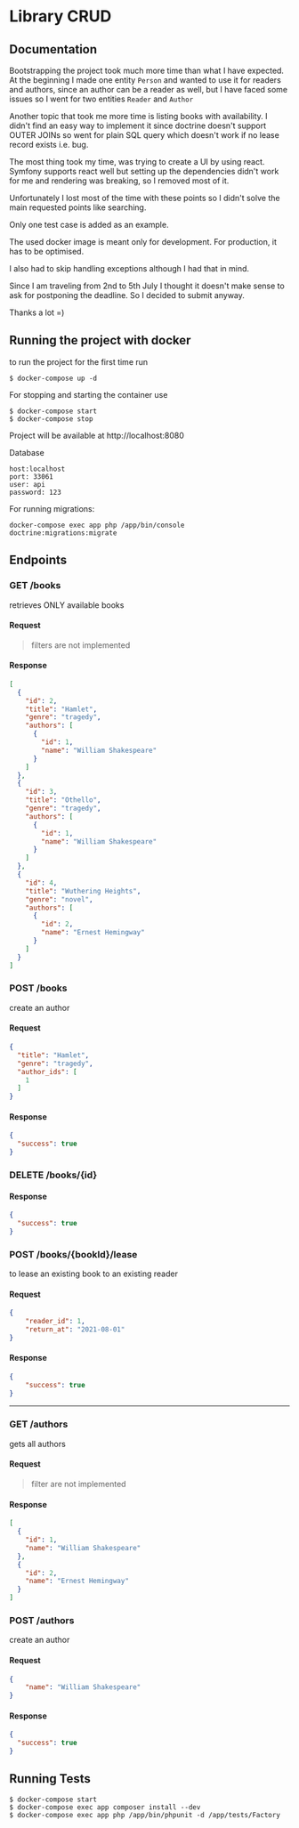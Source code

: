 # Library CRUD

## Documentation
Bootstrapping the project took much more time than what I have expected. At the beginning I made one entity `Person` and wanted to use it for readers and authors, since an author can be a reader as well, but I have faced some issues so I went for two entities `Reader` and `Author`   

Another topic that took me more time is listing books with availability. I didn't find an easy way to implement it since doctrine doesn't support OUTER JOINs so went for plain SQL query which doesn't work if no lease record exists i.e. bug.

The most thing took my time, was trying to create a UI by using react. Symfony supports react well but setting up the dependencies didn't work for me and rendering was breaking, so I removed most of it.

Unfortunately I lost most of the time with these points so I didn't solve the main requested points like searching.

Only one test case is added as an example.

The used docker image is meant only for development. For production, it has to be optimised.

I also had to skip handling exceptions although I had that in mind.

Since I am traveling from 2nd to 5th July I thought it doesn't make sense to ask for postponing the deadline. So I decided to submit anyway.

Thanks a lot =)


## Running the project with docker
to run the project for the first time run
```shell
$ docker-compose up -d
```

For stopping and starting the container use
```shell
$ docker-compose start
$ docker-compose stop
```

Project will be available at http://localhost:8080

Database
```
host:localhost
port: 33061
user: api
password: 123
```

For running migrations:
```shell
docker-compose exec app php /app/bin/console doctrine:migrations:migrate
```

## Endpoints

### GET /books

retrieves ONLY available books

#### Request
> filters are not implemented

#### Response

```json
[
  {
    "id": 2,
    "title": "Hamlet",
    "genre": "tragedy",
    "authors": [
      {
        "id": 1,
        "name": "William Shakespeare"
      }
    ]
  },
  {
    "id": 3,
    "title": "Othello",
    "genre": "tragedy",
    "authors": [
      {
        "id": 1,
        "name": "William Shakespeare"
      }
    ]
  },
  {
    "id": 4,
    "title": "Wuthering Heights",
    "genre": "novel",
    "authors": [
      {
        "id": 2,
        "name": "Ernest Hemingway"
      }
    ]
  }
]
```

### POST /books

create an author

#### Request
```json
{
  "title": "Hamlet",
  "genre": "tragedy",
  "author_ids": [
    1
  ]
}
```

#### Response

```json
{
  "success": true
}
```

### DELETE /books/{id}

#### Response

```json
{
  "success": true
}
```

### POST /books/{bookId}/lease
to lease an existing book to an existing reader

#### Request
```json
{
    "reader_id": 1,
    "return_at": "2021-08-01"
}
```

#### Response
```json
{
    "success": true
}
```

<hr>

### GET /authors

gets all authors

#### Request
>filter are not implemented

#### Response

```json
[
  {
    "id": 1,
    "name": "William Shakespeare"
  },
  {
    "id": 2,
    "name": "Ernest Hemingway"
  }
]
```


### POST /authors

create an author

#### Request
```json
{
    "name": "William Shakespeare"
}
```

#### Response

```json
{
  "success": true
}
```

## Running Tests

```shell
$ docker-compose start
$ docker-compose exec app composer install --dev
$ docker-compose exec app php /app/bin/phpunit -d /app/tests/Factory
```